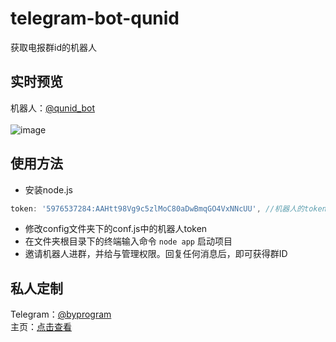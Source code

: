 # telegram-bot-qunid
获取电报群id的机器人
## 实时预览
机器人：[@qunid_bot](https://t.me/qunid_bot)<br><br>
![image](https://user-images.githubusercontent.com/121013897/214108433-4ccfb2d3-08f2-4300-9e5d-22a177445060.png)

## 使用方法
- 安装node.js
``` javascript
token: '5976537284:AAHtt98Vg9c5zlMoC80aDwBmqGO4VxNNcUU', //机器人的token
```
- 修改config文件夹下的conf.js中的机器人token
- 在文件夹根目录下的终端输入命令 `node app` 启动项目
- 邀请机器人进群，并给与管理权限。回复任何消息后，即可获得群ID
## 私人定制
Telegram：[@byprogram](https://t.me/byprogram)<br>
主页：[点击查看](https://www.byprogram.xyz/)
